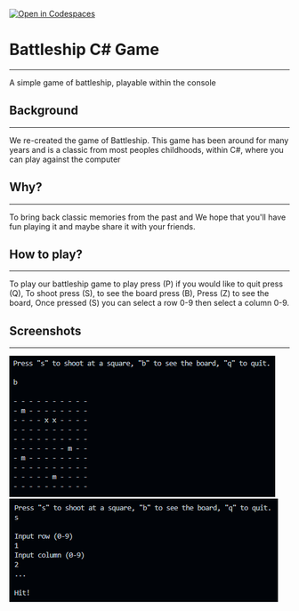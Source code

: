 [![Open in Codespaces](https://classroom.github.com/assets/launch-codespace-f4981d0f882b2a3f0472912d15f9806d57e124e0fc890972558857b51b24a6f9.svg)](https://classroom.github.com/open-in-codespaces?assignment_repo_id=9757678)

# Battleship C# Game
---
A simple game of battleship, playable within the console

## Background
---
We re-created the game of Battleship. This game has been around for many years and is a classic from most peoples childhoods,
within C#, where you can play against the computer

## Why?
---
To bring back classic memories from the past and We hope that you'll have fun playing it and maybe share it with your friends.

## How to play?
---
To play our battleship game to play press (P) if you would like to quit press (Q), To shoot press (S), to see the board press (B), Press (Z) to see the board, Once pressed (S) you can select a row 0-9 then select a column 0-9. 

## Screenshots
---
![Example of the game board](imagesReadMe/example1.png)
![Another example of the game board](imagesReadMe/example2.png)

[//]: # (Need to add screenshots and explaination. Maybe add more detail to text)